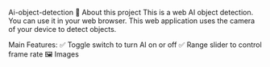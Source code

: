 Ai-object-detection
👋 About this project
This is a web AI object detection. You can use it in your web browser. This web application uses the camera of your device to detect objects.

Main Features:
✅ Toggle switch to turn AI on or off
✅ Range slider to control frame rate
🖼️ Images
